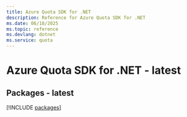 ```yaml
---
title: Azure Quota SDK for .NET
description: Reference for Azure Quota SDK for .NET
ms.date: 06/18/2025
ms.topic: reference
ms.devlang: dotnet
ms.service: quota
---
```

# Azure Quota SDK for .NET - latest
## Packages - latest
[!INCLUDE [packages](quota-index.md)]